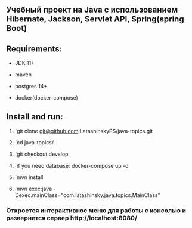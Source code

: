 
## Учебный проект на Java  с использованием Hibernate, Jackson, Servlet API, Spring(spring Boot)

## Requirements:

- JDK 11+

- maven

- postgres 14+

- docker(docker-compose)

## Install and run: 

1. `git clone git@github.com:LatashinskyPS/java-topics.git

2. `cd java-topics/

3. `git checkout develop

4. `if you need database: docker-compose up -d

5. `mvn install

6. `mvn exec:java -Dexec.mainClass="com.latashinsky.java.topics.MainClass"

### Откроется интерактивное меню для работы с консолью и развернется сервер http://localhost:8080/